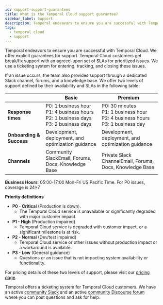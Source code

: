 ```yaml
---
id: support-support-guarantees
title: What is the Temporal Cloud support guarantee?
sidebar_label: Support
description: Temporal endeavors to ensure you are successful with Temporal Cloud. We offer explicit guarantees for support.
tags:
  - temporal cloud
  - support
---
```


Temporal endeavors to ensure you are successful with Temporal Cloud. We offer explicit guarantees for support.
Temporal Cloud customers get break/fix support with an agreed-upon set of SLAs for prioritized issues.
We use a ticketing system for entering, tracking, and closing these issues.

If an issue occurs, the team also provides support through a dedicated Slack channel, forums, and a knowledge base.
We offer two levels of support defined by their availability and SLAs in the following table:

|                          | **Basic**                                                                                       | **Premium**                                                                               |
| ------------------------ | ----------------------------------------------------------------------------------------------- | ----------------------------------------------------------------------------------------- |
| **Response times**       | P0: 1 business hour<br />P1: 4 business hours<br />P2: 1 business days<br />P3: 2 business days | P0: 30 minutes<br />P1: 1 business hour<br />P2: 4 business hours<br />P3: 1 business day |
| **Onboarding & Success** | Development, deployment, and optimization guidance                                              | Development, deployment, and optimization guidance                                        |
| **Channels**             | Community SlackEmail, Forums, Docs, Knowledge Base                                              | Private Slack ChannelEmail, Forums, Docs, Knowledge Base                                  |

**Business Hours**: 05:00-17:00 Mon-Fri US Pacific Time.
For P0 issues, coverage is 24×7.

**Priority definitions**

- **P0 - Critical** (Production is down).
  - The Temporal Cloud service is unavailable or significantly degraded with major customer impact.
- **P1 - High** (Production impaired)
  - Temporal Cloud service is degraded with customer impact, or a significant milestone is at risk.
- **P2 - Normal** (Dev/test impaired)
  - Temporal Cloud service or other issues without production impact or a workaround is available.
- **P3 - Low** (General guidance)
  - Questions or an issue that is not impacting system availability or functionality.

For pricing details of these two levels of support, please visit our [pricing page](/cloud/pricing).

Temporal offers a ticketing system for Temporal Cloud customers.
We have an active [community Slack](https://temporalio.slack.com) and an active [community Discourse forum](https://community.temporal.io/) where you can post questions and ask for help.

